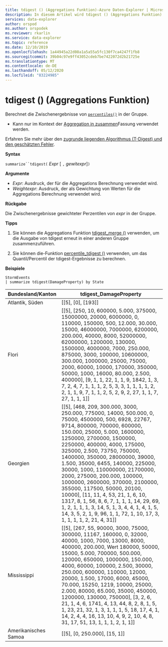 ```yaml
---
title: tdigest () (Aggregations Funktion)-Azure Daten-Explorer | Microsoft-Dokumentation
description: In diesem Artikel wird tdigest () (Aggregations Funktion) in Azure Daten-Explorer beschrieben.
services: data-explorer
author: orspod
ms.author: orspodek
ms.reviewer: rkarlin
ms.service: data-explorer
ms.topic: reference
ms.date: 12/10/2019
ms.openlocfilehash: 1a44945a22d08a1a5a55a5fc130f7ca4247f1fb8
ms.sourcegitcommit: 39b04c97e9ff43052cdeb7be7422072d2b21725e
ms.translationtype: MT
ms.contentlocale: de-DE
ms.lasthandoff: 05/12/2020
ms.locfileid: "83224985"
---
```

# <a name="tdigest-aggregation-function"></a>tdigest () (Aggregations Funktion)

Berechnet die Zwischenergebnisse von [`percentiles()`](percentiles-aggfunction.md) in der Gruppe. 

* Kann nur im Kontext der [Aggregation in zusammen](summarizeoperator.md)Fassung verwendet werden.

Erfahren Sie mehr über den [zugrunde liegenden Algorithmus (T-Digest) und den geschätzten Fehler](percentiles-aggfunction.md#estimation-error-in-percentiles).

**Syntax**

`summarize``tdigest(` *Expr* [ `,` *gewitexpr*]`)`

**Argumente**

* *Expr*: Ausdruck, der für die Aggregations Berechnung verwendet wird. 
* *Weightexpr*: Ausdruck, der als Gewichtung von Werten für die Aggregations Berechnung verwendet wird.

    
**Rückgabe**

Die Zwischenergebnisse gewichteter Perzentilen von *expr* in der Gruppe.
 
 
**Tipps**

1) Sie können die Aggregations Funktion [tdigest_merge ()](tdigest-merge-aggfunction.md) verwenden, um die Ausgabe von tdigest erneut in einer anderen Gruppe zusammenzuführen.

2) Sie können die-Funktion [percentile_tdigest ()](percentile-tdigestfunction.md) verwenden, um das Quantil/Percentil der tdigest-Ergebnisse zu berechnen.

**Beispiele**

```kusto
StormEvents
| summarize tdigest(DamageProperty) by State
```

|Bundesland/Kanton|tdigest_DamageProperty|
|---|---|
|Atlantik, Süden|[[5], [0], [193]]|
|Flori|[[5], [250, 10, 600000, 5.000, 375000, 15000000, 20000, 6000000, 0, 110000, 150000, 500, 12.000, 30.000, 15000, 46000000, 7000000, 6200000, 200.000, 40000, 8000, 52000000, 62000000, 1200000, 130000, 1500000, 4000000, 7000, 250.000, 875000, 3000, 100000, 10600000, 300.000, 1000000, 25000, 75000, 2000, 60000, 10000, 170000, 350000, 50000, 1000, 16000, 80.000, 2.500, 400000], [9, 1, 1, 22, 1, 1, 9, 1842, 1, 3, 7, 2, 4, 7, 1, 1, 1, 2, 5, 3, 3, 1, 1, 1, 1, 2, 2, 1, 1, 9, 7, 1, 1, 2, 5, 2, 9, 2, 27, 1, 1, 7, 27, 1, 1, 1]]|
|Georgien|[[5], [468, 209, 300.000, 3000, 250.000, 775000, 14000, 500.000, 0, 75000, 4500000, 500, 6928, 22767, 9714, 800000, 700000, 600000, 150.000, 25000, 5.000, 1600000, 1250000, 2700000, 1500000, 2250000, 400000, 4000, 175000, 325000, 2.500, 73750, 750000, 1400000, 350000, 28000000, 39000, 1.500, 35000, 6455, 140000, 225000, 30000, 1000, 110000000, 21700000, 2000, 275000, 200.000, 100000, 1000000, 2600000, 370000, 2100000, 355000, 117500, 50000, 20100, 10000], [11, 11, 4, 53, 21, 1, 6, 10, 1317, 8, 1, 56, 8, 6, 7, 1, 1, 1, 14, 29, 69, 1, 2, 1, 1, 1, 3, 14, 5, 1, 3, 4, 4, 1, 4, 1, 5, 14, 3, 5, 2, 1, 9, 96, 1, 1, 72, 1, 10, 17, 3, 1, 1, 1, 1, 2, 21, 4, 31]]|
|Mississippi|[[5], [267, 55, 90000, 3000, 75000, 300000, 11167, 160000, 0, 32000, 40000, 1000, 7000, 13000, 8000, 400000, 200.000, Wert 180000, 50000, 15000, 5.000, 700000, 500.000, 120000, 650000, 1000000, 150.000, 4000, 60000, 100000, 2.500, 30000, 250.000, 600000, 110000, 12000, 20000, 1.500, 17000, 6000, 45000, 70.000, 15250, 1219, 10000, 25000, 2.000, 80000, 65.000, 35000, 450000, 1200000, 130000, 750000], [3, 2, 6, 21, 1, 4, 6, 1741, 4, 13, 44, 8, 2, 8, 1, 5, 1, 23, 21, 32, 1, 3, 1, 1, 1, 5, 18, 17, 4, 1, 14, 2, 4, 4, 16, 13, 10, 4, 9, 2, 10, 4, 8, 31, 17, 51, 13, 1, 1, 1, 2, 1, 1]]|
|Amerikanisches Samoa|[[5], [0, 250.000], [15, 1]]|